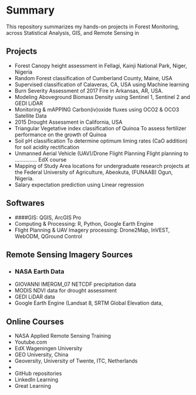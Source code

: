 # Summary
This repository summarizes my hands-on projects in Forest Monitoring, across Statistical Analysis, GIS, and Remote Sensing in 
## Projects
- Forest Canopy height assessment in Fellagi, Kainji National Park, Niger, Nigeria
- Random Forest classification of Cumberland County, Maine, USA
- Supervised classification of Calaveras, CA, USA using Machine learning
- Burn Severity Assessment of 2017 Fire in Arkansas, AR, USA.
- Modeling Aboveground Biomass Density using Sentinel 1, Sentinel 2 and GEDI LiDAR
- Monitoring & mAPPING Carbon(iv)oxide fluxes using OCO2 & OCO3 Satellite Data
- 2015 Drought Assessment in California, USA
- Triangular Vegetative index classification of Quinoa
  To assess fertilizer performance on the growth of Quinoa
- Soil pH classification
  To determine optimum liming rates (CaO addition) for soil acidity rectification
- Unmanned Aerial Vehicle (UAV)/Drone Flight Planning
Flight planning to ...............
EdX course
- Mapping of Study Area locations for undergraduate research projects at the Federal University of Agriculture, Abeokuta, (FUNAAB) Ogun, Nigeria.
- Salary expectation prediction using Linear regression
  
## Softwares
- ####GIS: QGIS, ArcGIS Pro
- Computing & Processing: R, Python, Google Earth Engine
- Flight Planning & UAV Imagery processing: Drone2Map, InVEST, WebODM, QGround Control
  
 ## Remote Sensing Imagery Sources
- ### NASA Earth Data
- GIOVANNI IMERGM_07 NETCDF precipitation data
- MODIS NDVI data for drought assessment
- GEDI LiDAR data
- Google Earth Engine (Landsat 8, SRTM Global Elevation data,

## Online Courses
- NASA Applied Remote Sensing Training
- Youtube.com
- EdX Wageningen University
- GEO University, China
- Geoversity, University of Twente, ITC, Netherlands
- 
- GitHub repositories
- LinkedIn Learning
- Great Learning
  

